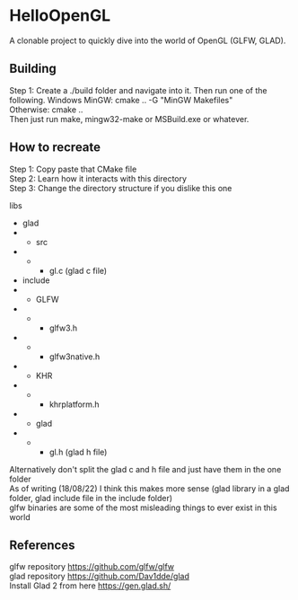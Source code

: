 # HelloOpenGL
A clonable project to quickly dive into the world of OpenGL (GLFW, GLAD).

## Building
Step 1: Create a ./build folder and navigate into it. Then run one of the following.
Windows MinGW: cmake .. -G "MinGW Makefiles"  
Otherwise: cmake ..  
Then just run make, mingw32-make or MSBuild.exe or whatever.

## How to recreate
Step 1: Copy paste that CMake file  
Step 2: Learn how it interacts with this directory  
Step 3: Change the directory structure if you dislike this one  

libs
- glad
- - src
- - - gl.c (glad c file)
- include
- - GLFW
- - - glfw3.h
- - - glfw3native.h
- - KHR
- - - khrplatform.h
- - glad
- - - gl.h (glad h file)

Alternatively don't split the glad c and h file and just have them in the one folder  
As of writing (18/08/22) I think this makes more sense (glad library in a glad folder, glad include file in the include folder)  
glfw binaries are some of the most misleading things to ever exist in this world  

## References
glfw repository https://github.com/glfw/glfw  
glad repository https://github.com/Dav1dde/glad  
Install Glad 2 from here https://gen.glad.sh/
